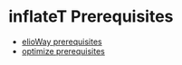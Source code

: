 # inflateT Prerequisites
- [elioWay prerequisites](/prerequisites.html)
- [optimize prerequisites](/optimize/prerequisites.html)
